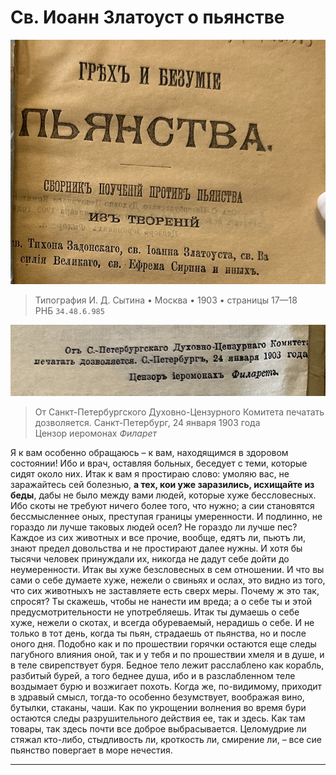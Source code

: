 # Св. Иоанн Златоуст о пьянстве

![грех и безумие пьянства 1903](../assets/sin_and_insanity_of_wine_1903_inner.png)

> Типография И. Д. Сытина • Москва • 1903 • страницы 17—18 <br> РНБ `34.48.6.985`

![Православная церковь активно борется с грехом винопития](../assets/sinod_permit_1903_01_24.png)

> От Санкт-Петербургского Духовно-Цензурного Комитета печатать дозволяется. Санкт-Петербург, 24 января 1903 года <br> Цензор иеромонах *Филарет*

<!-- страница 17. -->

Я к вам особенно обращаюсь – к вам, находящимся в здоровом состоянии! Ибо и врач, оставляя больных, беседует с теми, которые сидят около них. Итак к вам я простираю слово: умоляю вас, не заражайтесь сей болезнью, **а тех, кои уже заразились, исхищайте из беды**, дабы не было между вами людей, которые хуже бессловесных. Ибо скоты не требуют ничего более того, что нужно; а сии становятся бессмысленнее оных, преступая границы умеренности. И подлинно, не гораздо ли лучше таковых людей осел? Не гораздо ли лучше пес? Каждое из сих животных и все прочие, вообще, едятъ ли, пьютъ ли, знают предел довольства и не простирают далее нужны. И хотя бы тысячи человек принуждали их, никогда не дадут себе дойти до неумеренности. Итак вы хуже безсловесных в сем отношении. И что вы сами о себе думаете хуже, нежели о свиньях и ослах, это видно из того, что сих животныхъ не заставляете есть сверх меры. Почему ж это так, спросят? Ты скажешь, чтобы не нанести им вреда; а о себе ты и этой предусмотрительности не употребляешь. Итак ты думаешь о себе хуже, нежели о скотах, и всегда обуреваемый, нерадишь о себе. И не только в тот день, когда ты пьян, страдаешь от пьянства, но и после оного дня. Подобно как и по прошествии горячки остаются еще следы пагубного влияния оной, так <!-- страница 18. -->и у тебя и по прошествии хмеля и в душе, и в теле свирепствует буря. Бедное тело лежит расслаблено как корабль, разбитый бурей, а того беднее душа, ибо и в разслабленном теле воздымает бурю и возжигает похоть. Когда же, по-видимому, приходит в здравый смысл, тогда-то особенно безумствует, воображая вино, бутылки, стаканы, чаши. Как по укрощении волнения во время бури остаются следы разрушительного действия ее, так и здесь. Как там товары, так здесь почти все доброе выбрасывается. Целомудрие ли стяжал кто-либо, стыдливость ли, кроткость ли, смирение ли, – все сие пьянство повергает в море нечестия.

-----